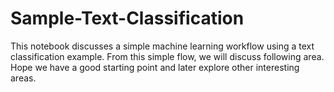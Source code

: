 # Sample-Text-Classification
This notebook discusses a simple machine learning workflow using a text classification example. From this simple flow, we will discuss following area. Hope we have a good starting point and later explore other interesting areas.
